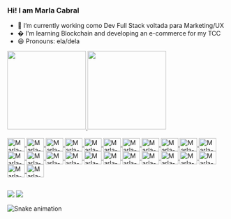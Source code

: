 ### Hi! I am Marla Cabral

- 🔭 I’m currently working como Dev Full Stack voltada para  Marketing/UX
- �  I'm learning Blockchain and developing an e-commerce for my TCC 
- 😄 Pronouns:  ela/dela

<div>
  <a href="https://github.com/marlacabral">
    <img height="180em" src="https://github-readme-stats.vercel.app/api?username=MarlaCabral&show_icons=true&theme=dracula&include_all_commits=true&count_private=true"/>
    <img height="180em" src="https://github-readme-stats.vercel.app/api/top-langs?username=MarlaCabral&layout=compact&langs_count=16&theme=dracula"/>
</div>
  
<div style="display: inline_block"><br>
  <img align="center" alt=Marla-Js" height="30" width="40" src="https://cdn.jsdelivr.net/gh/devicons/devicon/icons/javascript/javascript-original.svg">
  <img align="center" alt=Marla-Ts" height="30" width="40" src="https://cdn.jsdelivr.net/gh/devicons/devicon/icons/typescript/typescript-original.svg">
  <img align="center" alt=Marla-React" height="30" width="40" src="https://cdn.jsdelivr.net/gh/devicons/devicon/icons/react/react-original.svg">
  <img align="center" alt=Marla-HTML" height="30" width="40" src="https://cdn.jsdelivr.net/gh/devicons/devicon/icons/html5/html5-original.svg">
  <img align="center" alt=Marla-CSS" height="30" width="40" src="https://cdn.jsdelivr.net/gh/devicons/devicon/icons/css3/css3-original.svg">
  <img align="center" alt=Marla-Python" height="30" width="40" src="https://cdn.jsdelivr.net/gh/devicons/devicon/icons/python/python-original.svg">
  <img align="center" alt=Marla-Node" height="30" width="40" src="https://cdn.jsdelivr.net/gh/devicons/devicon/icons/nodejs/nodejs-original.svg">
  <img align="center" alt=Marla-Bootstrap" height="30" width="40" src="https://cdn.jsdelivr.net/gh/devicons/devicon/icons/bootstrap/bootstrap-original.svg">
  <img align="center" alt=Marla-Sass" height="30" width="40" src="https://cdn.jsdelivr.net/gh/devicons/devicon/icons/sass/sass-original.svg">
  <img align="center" alt=Marla-Npm" height="30" width="40" src="https://cdn.jsdelivr.net/gh/devicons/devicon/icons/npm/npm-original-wordmark.svg">
  <img align="center" alt=Marla-Yarn" height="30" width="40" src="https://cdn.jsdelivr.net/gh/devicons/devicon/icons/yarn/yarn-original.svg">
  <img align="center" alt=Marla-MongoDB" height="30" width="40" src="https://cdn.jsdelivr.net/gh/devicons/devicon/icons/mongodb/mongodb-original.svg">
  <img align="center" alt=Marla-Heroku" height="30" width="40" src="https://cdn.jsdelivr.net/gh/devicons/devicon/icons/heroku/heroku-original.svg">
  <img align="center" alt=Marla-Heroku" height="30" width="40" src="https://cdn.jsdelivr.net/gh/devicons/devicon/icons/postgresql/postgresql-original.svg">
  <img align="center" alt=Marla-Docker" height="30" width="40" src="https://cdn.jsdelivr.net/gh/devicons/devicon/icons/docker/docker-original.svg">
  <img align="center" alt=Marla-Trello" height="30" width="40" src="https://cdn.jsdelivr.net/gh/devicons/devicon/icons/trello/trello-plain.svg">
  <img align="center" alt=Marla-Prisma" height="30" width="40" src="https://cdn.worldvectorlogo.com/logos/prisma-3.svg">
  <img align="center" alt=Marla-Firebase" height="30" width="40" src="https://cdn.jsdelivr.net/gh/devicons/devicon/icons/firebase/firebase-plain.svg">
  <img align="center" alt=Marla-Rest-API" height="30" width="40" src="https://external-content.duckduckgo.com/iu/?u=https%3A%2F%2Fwww.flaticon.com%2Fbr%2Fpremium-icon%2Ficons%2Fsvg%2F1413%2F1413288.svg&f=1&nofb=1">
  <img align="center" alt=Marla-Marketing" height="30" width="40" src="https://external-content.duckduckgo.com/iu/?u=https%3A%2F%2Fimage.flaticon.com%2Ficons%2Fpng%2F512%2F747%2F747667.png&f=1&nofb=1">
  <img align="center" alt=Marla-UX" height="30" width="40" src="https://external-content.duckduckgo.com/iu/?u=https%3A%2F%2Fimage.flaticon.com%2Ficons%2Fpng%2F512%2F1329%2F1329045.png&f=1&nofb=1">
  <img align="center" alt=Marla-MarketPlace" height="30" width="40" src="https://external-content.duckduckgo.com/iu/?u=https%3A%2F%2Fcdn0.iconfinder.com%2Fdata%2Ficons%2Fdigital-marketing-2-12%2F50%2F161-512.png&f=1&nofb=1">
  <img align="center" alt=Marla-DesingThinking" height="30" width="40" src="https://external-content.duckduckgo.com/iu/?u=https%3A%2F%2Fcdn2.iconfinder.com%2Fdata%2Ficons%2Fux-and-ui-astute-vol-1%2F512%2FDesign_Thinking-512.png&f=1&nofb=1">
  <img align="center" alt=Marla-Discord" height="30" width="40" src="https://external-content.duckduckgo.com/iu/?u=https%3A%2F%2Fvignette.wikia.nocookie.net%2Flogopedia%2Fimages%2F4%2F41%2FDiscord_Inverted_Icon.svg%2Frevision%2Flatest%2Fscale-to-width-down%2F640%3Fcb%3D20170926051023&f=1&nofb=1">
  
##

<div>
  <a href="https://www.linkedin.com/in/marla-cabral-031428124/" tarket="_blank"><img src="https://img.shields.io/badge/LinkedIn-0077B5?style=for-the-badge&logo=linkedin&logoColor=white"></a>
  <a href="mailto:devmarlacabral@gmail.com" ><img src="https://img.shields.io/badge/Gmail-D14836?style=for-the-badge&logo=gmail&logoColor=white"></a>
  
  ![Snake animation](https://github.com/marlacabral/marlacabral/blob/output/github-contribution-grid-snake.svg)
  
</div>
